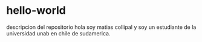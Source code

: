 # hello-world
descripcion del repositorio
hola  soy matias collipal y soy un estudiante de la universidad unab en chile de sudamerica.
